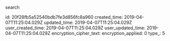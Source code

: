 search

id: 20f28fb5a52540bdb7fe3d856fc8a960
created_time: 2019-04-07T11:25:04.029Z
updated_time: 2019-04-07T11:25:04.029Z
user_created_time: 2019-04-07T11:25:04.029Z
user_updated_time: 2019-04-07T11:25:04.029Z
encryption_cipher_text: 
encryption_applied: 0
type_: 5